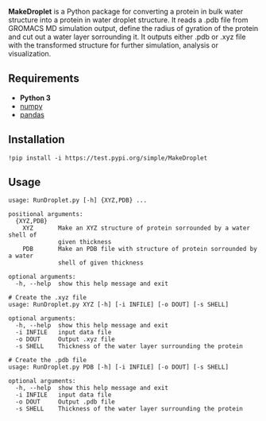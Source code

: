 **MakeDroplet** is a Python package for converting a protein in bulk water structure into a protein in water droplet structure. 
It reads a .pdb file from GROMACS MD simulation output, define the radius of gyration of the protein and cut out a water layer sorrounding it. It outputs either .pdb or .xyz file with the transformed structure for further simulation, analysis or visualization.
 
## Requirements
 * **Python 3**
 * [numpy](https://numpy.org)
 * [pandas](https://pandas.pydata.org)
 
## Installation
`!pip install -i https://test.pypi.org/simple/MakeDroplet`

## Usage
```
usage: RunDroplet.py [-h] {XYZ,PDB} ...

positional arguments:
  {XYZ,PDB}
    XYZ       Make an XYZ structure of protein sorrounded by a water shell of
              given thickness
    PDB       Make an PDB file with structure of protein sorrounded by a water
              shell of given thickness

optional arguments:
  -h, --help  show this help message and exit

# Create the .xyz file
usage: RunDroplet.py XYZ [-h] [-i INFILE] [-o DOUT] [-s SHELL]

optional arguments:
  -h, --help  show this help message and exit
  -i INFILE   input data file
  -o DOUT     Output .xyz file
  -s SHELL    Thickness of the water layer surrounding the protein

# Create the .pdb file
usage: RunDroplet.py PDB [-h] [-i INFILE] [-o DOUT] [-s SHELL]

optional arguments:
  -h, --help  show this help message and exit
  -i INFILE   input data file
  -o DOUT     Output .pdb file
  -s SHELL    Thickness of the water layer surrounding the protein
```
  